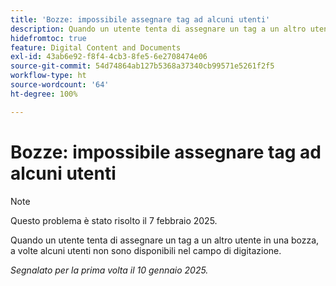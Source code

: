 ```yaml
---
title: 'Bozze: impossibile assegnare tag ad alcuni utenti'
description: Quando un utente tenta di assegnare un tag a un altro utente in una bozza, a volte alcuni utenti non sono disponibili nel campo di digitazione.
hidefromtoc: true
feature: Digital Content and Documents
exl-id: 43ab6e92-f8f4-4cb3-8fe5-6e2708474e06
source-git-commit: 54d74864ab127b5368a37340cb99571e5261f2f5
workflow-type: ht
source-wordcount: '64'
ht-degree: 100%

---
```


# Bozze: impossibile assegnare tag ad alcuni utenti

>[!NOTE]
>
>Questo problema è stato risolto il 7 febbraio 2025.

Quando un utente tenta di assegnare un tag a un altro utente in una bozza, a volte alcuni utenti non sono disponibili nel campo di digitazione.

_Segnalato per la prima volta il 10 gennaio 2025._
